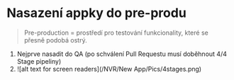 # Nasazení appky do pre-produ
>Pre-production = prostředí pro testování funkcionality, které se přesně podobá ostrý.

1. Nejprve nasadit do QA (po schválení Pull Requestu musí doběhnout 4/4 Stage pipeliny)
2. ![alt text for screen readers](/NVR/New App/Pics/4stages.png)  
